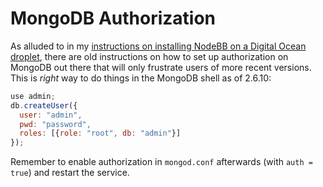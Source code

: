 # MongoDB Authorization

As alluded to in my [instructions on installing NodeBB on a Digital Ocean
droplet](nodebb-digitalocean.md), there are old instructions on how to set up
authorization on MongoDB out there that will only frustrate users of more
recent versions. This is *right* way to do things in the MongoDB shell as of
2.6.10:

```javascript
use admin;
db.createUser({
  user: "admin",
  pwd: "password",
  roles: [{role: "root", db: "admin"}]
});
```

Remember to enable authorization in `mongod.conf` afterwards (with `auth =
true`) and restart the service.
